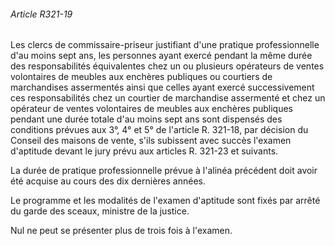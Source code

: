 ###### Article R321-19

Les clercs de commissaire-priseur justifiant d'une pratique professionnelle d'au moins sept ans, les personnes ayant exercé pendant la même durée des responsabilités équivalentes chez un ou plusieurs opérateurs de ventes volontaires de meubles aux enchères publiques ou courtiers de marchandises assermentés ainsi que celles ayant exercé successivement ces responsabilités chez un courtier de marchandise assermenté et chez un opérateur de ventes volontaires de meubles aux enchères publiques pendant une durée totale d'au moins sept ans sont dispensés des conditions prévues aux 3°, 4° et 5° de l'article R. 321-18, par décision du Conseil des maisons de vente, s'ils subissent avec succès l'examen d'aptitude devant le jury prévu aux articles R. 321-23 et suivants.

La durée de pratique professionnelle prévue à l'alinéa précédent doit avoir été acquise au cours des dix dernières années.

Le programme et les modalités de l'examen d'aptitude sont fixés par arrêté du garde des sceaux, ministre de la justice.

Nul ne peut se présenter plus de trois fois à l'examen.

